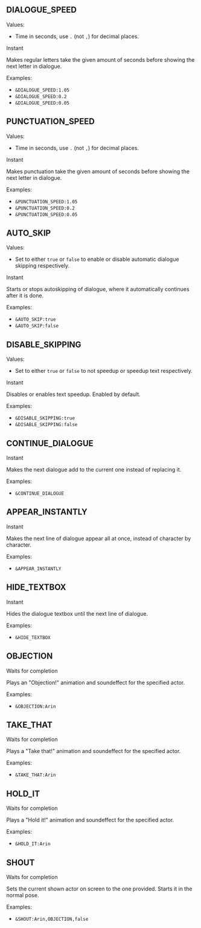 ## DIALOGUE_SPEED
Values: 
  - Time in seconds, use `.` (not `,`) for decimal places.

Instant

Makes regular letters take the given amount of seconds before showing the next letter in dialogue.

Examples: 
  - `&DIALOGUE_SPEED:1.05`
  - `&DIALOGUE_SPEED:0.2`
  - `&DIALOGUE_SPEED:0.05`

## PUNCTUATION_SPEED
Values: 
  - Time in seconds, use `.` (not `,`) for decimal places.

Instant

Makes punctuation take the given amount of seconds before showing the next letter in dialogue.

Examples: 
  - `&PUNCTUATION_SPEED:1.05`
  - `&PUNCTUATION_SPEED:0.2`
  - `&PUNCTUATION_SPEED:0.05`

## AUTO_SKIP
Values: 
  - Set to either `true` or `false` to enable or disable automatic dialogue skipping respectively.

Instant

Starts or stops autoskipping of dialogue, where it automatically continues after it is done.

Examples: 
  - `&AUTO_SKIP:true`
  - `&AUTO_SKIP:false`

## DISABLE_SKIPPING
Values: 
  - Set to either `true` or `false` to not speedup or speedup text respectively.

Instant

Disables or enables text speedup. Enabled by default.

Examples: 
  - `&DISABLE_SKIPPING:true`
  - `&DISABLE_SKIPPING:false`

## CONTINUE_DIALOGUE

Instant

Makes the next dialogue add to the current one instead of replacing it.

Examples: 
  - `&CONTINUE_DIALOGUE`

## APPEAR_INSTANTLY

Instant

Makes the next line of dialogue appear all at once, instead of character by character.

Examples: 
  - `&APPEAR_INSTANTLY`

## HIDE_TEXTBOX

Instant

Hides the dialogue textbox until the next line of dialogue.

Examples: 
  - `&HIDE_TEXTBOX`

## OBJECTION

Waits for completion

Plays an "Objection!" animation and soundeffect for the specified actor.

Examples: 
  - `&OBJECTION:Arin`

## TAKE_THAT

Waits for completion

Plays a "Take that!" animation and soundeffect for the specified actor.

Examples: 
  - `&TAKE_THAT:Arin`

## HOLD_IT

Waits for completion

Plays a "Hold it!" animation and soundeffect for the specified actor.

Examples: 
  - `&HOLD_IT:Arin`

## SHOUT

Waits for completion

Sets the current shown actor on screen to the one provided. Starts it in the normal pose.

Examples: 
  - `&SHOUT:Arin,OBJECTION,false`